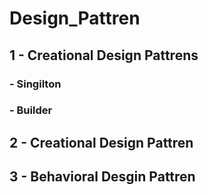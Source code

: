 # Design_Pattren
## 1 - Creational Design Pattrens
###  - Singilton
###  - Builder
## 2 - Creational Design Pattren
## 3 - Behavioral Desgin Pattren

